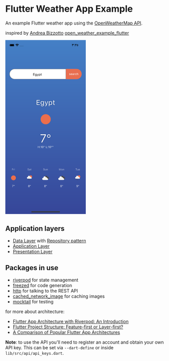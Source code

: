 # Flutter Weather App Example

An example Flutter weather app using the [OpenWeatherMap API](https://openweathermap.org/api).

inspired
by [Andrea Bizzotto](https://github.com/bizz84) [open_weather_example_flutter](https://github.com/bizz84/open_weather_example_flutter)

<img src="https://github.com/ahmeddhus/weather_app/blob/update_readme/.github/images/weather-forecast.png?raw=true" alt="Flutter Weather App Preview" width=50% height=50%>

## Application layers

- [Data Layer](https://codewithandrea.com/articles/flutter-app-architecture-domain-model/)
  with [Repository pattern](https://codewithandrea.com/articles/flutter-repository-pattern/)
- [Application Layer](https://codewithandrea.com/articles/flutter-app-architecture-application-layer/)
- [Presentation Layer](https://codewithandrea.com/articles/flutter-presentation-layer/)

## Packages in use

- [riverpod](https://pub.dev/packages/riverpod) for state management
- [freezed](https://pub.dev/packages/freezed) for code generation
- [http](https://pub.dev/packages/http) for talking to the REST API
- [cached_network_image](https://pub.dev/packages/cached_network_image) for caching images
- [mocktail](https://pub.dev/packages/mocktail) for testing

for more about architecture:

- [Flutter App Architecture with Riverpod: An Introduction](https://codewithandrea.com/articles/flutter-app-architecture-riverpod-introduction)
- [Flutter Project Structure: Feature-first or Layer-first?](https://codewithandrea.com/articles/flutter-project-structure/)
- [A Comparison of Popular Flutter App Architectures](https://codewithandrea.com/articles/comparison-flutter-app-architectures/)



**Note**: to use the API you'll need to register an account and obtain your own API key. This can be
set via `--dart-define` or inside `lib/src/api/api_keys.dart`.
